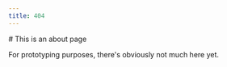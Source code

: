 ```yaml
---
title: 404
---
```


# This is an about page

For prototyping purposes, there's obviously not much here yet.
